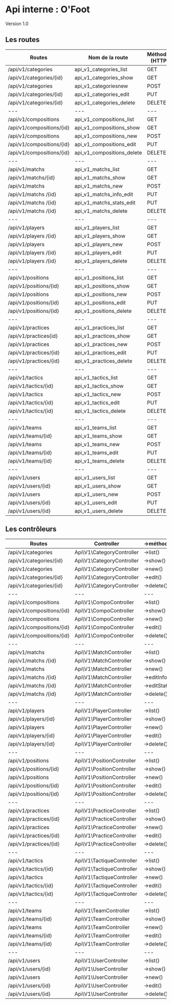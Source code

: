 # Api interne : O'Foot

Version 1.0

## Les routes

| Routes | Nom de la route | Méthodes (HTTP) |
|---|---|---|
|/api/v1/categories | api_v1_categories_list | GET  |
|/api/v1/categories/{id}  | api_v1_categories_show | GET |
|/api/v1/categories| api_v1_categoriesnew | POST |
|/api/v1/categories/{id} | api_v1_categories_edit | PUT |
|/api/v1/categories/{id} | api_v1_categories_delete | DELETE |
|---|---|---|
|/api/v1/compositions | api_v1_compositions_list | GET  |
|/api/v1/compositions/{id}  | api_v1_compositions_show | GET |
|/api/v1/compositions| api_v1_compositions_new | POST |
|/api/v1/compositions/{id} | api_v1_compositions_edit | PUT |
|/api/v1/compositions/{id} | api_v1_compositions_delete | DELETE |
|---|---|---|
|/api/v1/matchs| api_v1_matchs_list | GET  |
|/api/v1/matchs/{id}| api_v1_matchs_show | GET |
|/api/v1/matchs| api_v1_matchs_new | POST |
|/api/v1/matchs /{id}| api_v1_matchs_info_edit | PUT |
|/api/v1/matchs /{id}| api_v1_matchs_stats_edit | PUT |
|/api/v1/matchs /{id}| api_v1_matchs_delete | DELETE |
|---|---|---|
|/api/v1/players | api_v1_players_list | GET  |
|/api/v1/players /{id}  | api_v1_players_show | GET |
|/api/v1/players  | api_v1_players_new | POST |
|/api/v1/players /{id} | api_v1_players_edit | PUT |
|/api/v1/players /{id} | api_v1_players_delete | DELETE |
|---|---|---|
|/api/v1/positions| api_v1_positions_list | GET  |
|/api/v1/positions/{id}  | api_v1_positions_show | GET |
|/api/v1/positions| api_v1_positions_new | POST |
|/api/v1/positions/{id} | api_v1_positions_edit | PUT |
|/api/v1/positions/{id} | api_v1_positions_delete | DELETE |
|---|---|---|
|/api/v1/practices| api_v1_practices_list | GET  |
|/api/v1/practices{id}  | api_v1_practices_show | GET |
|/api/v1/practices| api_v1_practices_new | POST |
|/api/v1/practices/{id} | api_v1_practices_edit | PUT |
|/api/v1/practices/{id} | api_v1_practices_delete | DELETE |
|---|---|---|
|/api/v1/tactics| api_v1_tactics_list | GET  |
|/api/v1/tactics/{id}  | api_v1_tactics_show | GET |
|/api/v1/tactics| api_v1_tactics_new | POST |
|/api/v1/tactics/{id} | api_v1_tactics_edit | PUT |
|/api/v1/tactics/{id} | api_v1_tactics_delete | DELETE |
|---|---|---|
|/api/v1/teams| api_v1_teams_list | GET  |
|/api/v1/teams/{id}  | api_v1_teams_show | GET |
|/api/v1/teams | api_v1_teams_new | POST |
|/api/v1/teams/{id} | api_v1_teams_edit | PUT |
|/api/v1/teams/{id} | api_v1_teams_delete | DELETE |
|---|---|---|
|/api/v1/users | api_v1_users_list | GET  |
|/api/v1/users/{id}  | api_v1_users_show | GET |
|/api/v1/users | api_v1_users_new | POST |
|/api/v1/users/{id} | api_v1_users_edit | PUT |
|/api/v1/users/{id} | api_v1_users_delete | DELETE |


## Les contrôleurs

| Routes | Controller | ->méthode() |
|---|---|---|
|/api/v1/categories |Api\V1\CategoryController| ->list() |
|/api/v1/categories/{id} |Api\V1\CategoryController| ->show() |
|/api/v1/categories|Api\V1\CategoryController| ->new() |
|/api/v1/categories/{id} |Api\V1\CategoryController| ->edit() |
|/api/v1/categories/{id} |Api\V1\CategoryController| ->delete() |
|---|---|---|
|/api/v1/compositions |Api\V1\CompoController| ->list() |
|/api/v1/compositions/{id} |Api\V1\CompoController| ->show() |
|/api/v1/compositions|Api\V1\CompoController| ->new() |
|/api/v1/compositions/{id} |Api\V1\CompoController| ->edit() |
|/api/v1/compositions/{id} |Api\V1\CompoController| ->delete() |
|---|---|---|
|/api/v1/matchs | Api\V1\MatchController | ->list() |
|/api/v1/matchs /{id} | Api\V1\MatchController| ->show() |
|/api/v1/matchs | Api\V1\MatchController| ->new() |
|/api/v1/matchs /{id} | Api\V1\MatchController| ->editInfos() |
|/api/v1/matchs /{id} | Api\V1\MatchController| ->editStats() |
|/api/v1/matchs /{id} | Api\V1\MatchController| ->delete() |
|---|---|---|
|/api/v1/players| Api\V1\PlayerController | ->list() |
|/api/v1/players/{id} | Api\V1\PlayerController| ->show() |
|/api/v1/players| Api\V1\PlayerController| ->new() |
|/api/v1/players/{id} | Api\V1\PlayerController| ->edit() |
|/api/v1/players/{id} | Api\V1\PlayerController| ->delete() |
|---|---|---|
|/api/v1/positions| Api\V1\PositionController | ->list() |
|/api/v1/positions/{id}| Api\V1\PositionController | ->show() |
|/api/v1/positions| Api\V1\PositionController | ->new() |
|/api/v1/positions/{id}| Api\V1\PositionController | ->edit() |
|/api/v1/positions/{id}| Api\V1\PositionController | ->delete() |
|---|---|---|
|/api/v1/practices| Api\V1\PracticeController | ->list() |
|/api/v1/practices/{id}| Api\V1\PracticeController  | ->show() |
|/api/v1/practices| Api\V1\PracticeController | ->new() |
|/api/v1/practices/{id}| Api\V1\PracticeController  | ->edit() |
|/api/v1/practices/{id}| Api\V1\PracticeController | ->delete() |
|---|---|---|
|/api/v1/tactics| Api\V1\TactiqueController | ->list() |
|/api/v1/tactics/{id}| Api\V1\TactiqueController | ->show() |
|/api/v1/tactics| Api\V1\TactiqueController| ->new() |
|/api/v1/tactics/{id}| Api\V1\TactiqueController  | ->edit() |
|/api/v1/tactics/{id}| Api\V1\TactiqueController | ->delete() |
|---|---|---|
|/api/v1/teams| Api\V1\TeamController | ->list() |
|/api/v1/teams/{id}| Api\V1\TeamController  | ->show() |
|/api/v1/teams| Api\V1\TeamController | ->new() |
|/api/v1/teams/{id}| Api\V1\TeamController  | ->edit() |
|/api/v1/teams/{id}| Api\V1\TeamController | ->delete() |
|---|---|---|
|/api/v1/users| Api\V1\UserController| ->list() |
|/api/v1/users/{id}| Api\V1\UserController | ->show() |
|/api/v1/users| Api\V1\UserController| ->new() |
|/api/v1/users/{id}| Api\V1\UserController | ->edit() |
|/api/v1/users/{id}| Api\V1\UserController| ->delete() |